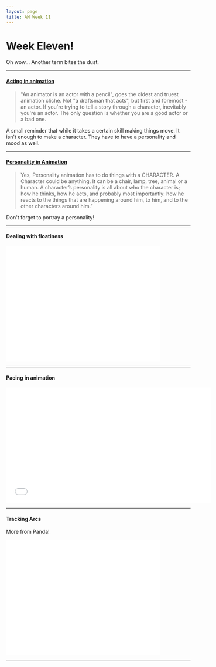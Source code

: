 ```yaml
---
layout: page
title: AM Week 11
---
```


# Week Eleven!

Oh wow... Another term bites the dust.

----

#### [Acting in animation](http://www.animationarena.com/acting-and-animation.html)

>"An animator is an actor with a pencil", goes the oldest and truest animation cliché. Not "a draftsman that acts", but first and foremost - an actor. If you're trying to tell a story through a character, inevitably you're an actor. The only question is whether you are a good actor or a bad one.

A small reminder that while it takes a certain skill making things move. It isn't enough to make a character. They have to have a personality and mood as well.

----

#### [Personality in Animation](http://animationsupplement.com/index.php/articles/38-personality-animation)

>Yes, Personality animation has to do things with a CHARACTER. A Character could be anything. It can be a chair, lamp, tree, animal or a human.  A character’s personality is all about who the character is; how he thinks, how he acts, and probably most importantly: how he reacts to the things that are happening around him, to him, and to the other characters around him.”

Don't forget to portray a personality!

----

#### Dealing with floatiness

<div class="js-video [vimeo, widescreen]"><iframe width="420" height="315" src="//www.youtube-nocookie.com/embed/mbb92TduBPg?rel=0" frameborder="0" allowfullscreen></iframe></div>

----

#### Pacing in animation

<div class="js-video [vimeo, widescreen]"><iframe width="560" height="315" src="//www.youtube-nocookie.com/embed/q26oOz63COY?rel=0" frameborder="0" allowfullscreen></iframe></div>

----

#### Tracking Arcs

More from Panda!

<div class="js-video [vimeo, widescreen]"><iframe width="420" height="315" src="//www.youtube-nocookie.com/embed/uv6SA2wn6zo?rel=0" frameborder="0" allowfullscreen></iframe></div>

----